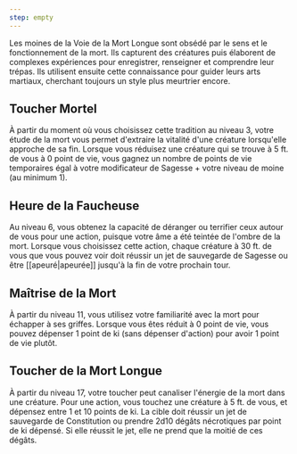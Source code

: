 ```yaml
---
step: empty
---
```

Les moines de la Voie de la Mort Longue sont obsédé par le sens et le fonctionnement de la mort. Ils capturent des créatures puis élaborent de complexes expériences pour enregistrer, renseigner et comprendre leur trépas. Ils utilisent ensuite cette connaissance pour guider leurs arts martiaux, cherchant toujours un style plus meurtrier encore.

## Toucher Mortel

À partir du moment où vous choisissez cette tradition au niveau 3, votre étude de la mort vous permet d'extraire la vitalité d'une créature lorsqu'elle approche de sa fin. Lorsque vous réduisez une créature qui se trouve à 5 ft. de vous à 0 point de vie, vous gagnez un nombre de points de vie temporaires égal à votre modificateur de Sagesse + votre niveau de moine (au minimum 1).

## Heure de la Faucheuse

Au niveau 6, vous obtenez la capacité de déranger ou terrifier ceux autour de vous pour une action, puisque votre âme a été teintée de l'ombre de la mort. Lorsque vous choisissez cette action, chaque créature à 30 ft. de vous que vous pouvez voir doit réussir un jet de sauvegarde de Sagesse ou être [[apeuré|apeurée]] jusqu'à la fin de votre prochain tour.

## Maîtrise de la Mort

À partir du niveau 11, vous utilisez votre familiarité avec la mort pour échapper à ses griffes. Lorsque vous êtes réduit à 0 point de vie, vous pouvez dépenser 1 point de ki (sans dépenser d'action) pour avoir 1 point de vie plutôt.

## Toucher de la Mort Longue

À partir du niveau 17, votre toucher peut canaliser l'énergie de la mort dans une créature. Pour une action, vous touchez une créature à 5 ft. de vous, et dépensez entre 1 et 10 points de ki. La cible doit réussir un jet de sauvegarde de Constitution ou prendre 2d10 dégâts nécrotiques par point de ki dépensé. Si elle réussit le jet, elle ne prend que la moitié de ces dégâts.